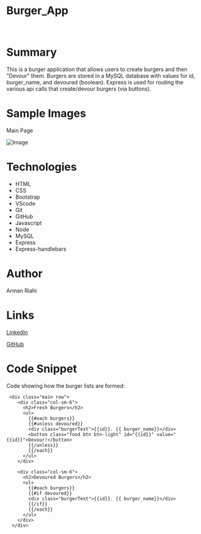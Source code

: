 # Burger_App

<br>

# Summary

This is a burger application that allows users to create burgers and then "Devour" them. Burgers are stored in a MySQL database with values for id, burger_name, and devoured (boolean). Express is used for routing the various api calls that create/devour burgers (via buttons).
<br>

# Sample Images

Main Page
<br>

![Image](images/sc1.png)
<br>

# Technologies

- HTML
- CSS
- Bootstrap
- VScode
- Git
- GitHub
- Javascript
- Node
- MySQL
- Express
- Express-handlebars

# Author

Arman Riahi

# Links

[LinkedIn](https://www.linkedin.com/in/arman-riahi/)
<br>

[GitHub](https://github.com/namrataffy)
<br>

# Code Snippet

Code showing how the burger lists are formed:

```
 <div class="main row">
    <div class="col-sm-6">
      <h2>Fresh Burgers</h2>
      <ul>
        {{#each burgers}}
        {{#unless devoured}}
        <div class="burgerText">{{id}}. {{ burger_name}}</div>
        <button class="food btn btn-light" id="{{id}}" value="{{id}}">Devour!</button>
        {{/unless}}
        {{/each}}
      </ul>
    </div>

    <div class="col-sm-6">
      <h2>Devoured Burgers</h2>
      <ul>
        {{#each burgers}}
        {{#if devoured}}
        <div class="burgerText">{{id}}. {{ burger_name}}</div>
        {{/if}}
        {{/each}}
      </ul>
    </div>
  </div>
```
